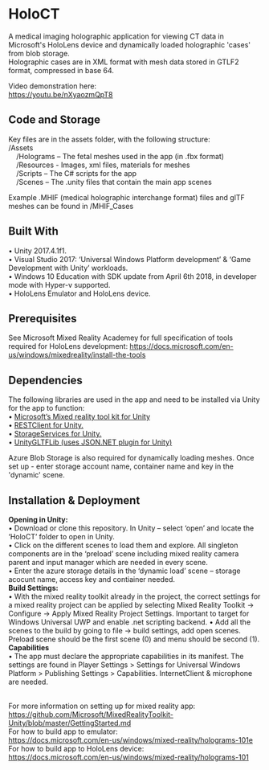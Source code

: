 # HoloCT

A medical imaging holographic application for viewing CT data in Microsoft's HoloLens device and dynamically loaded holographic 'cases' from blob storage. <br>
Holographic cases are in XML format with mesh data stored in GTLF2 format, compressed in base 64.<br>

Video demonstration here: <br>
https://youtu.be/nXyaozmQpT8 <br>

## Code and Storage <br>
Key files are in the assets folder, with the following structure: <br>
/Assets <br>
&nbsp;&nbsp;&nbsp;&nbsp;/Holograms – The fetal meshes used in the app (in .fbx format) <br>
&nbsp;&nbsp;&nbsp;&nbsp;/Resources - Images, xml files, materials for meshes <br>
&nbsp;&nbsp;&nbsp;&nbsp;/Scripts – The C# scripts for the app <br>
&nbsp;&nbsp;&nbsp;&nbsp;/Scenes – The .unity files that contain the main app scenes <br>

Example .MHIF (medical holographic interchange format) files and glTF meshes can be found in /MHIF_Cases <br>

## Built With
• Unity 2017.4.1f1. <br>
• Visual Studio 2017: ‘Universal Windows Platform development’ & ‘Game
Development with Unity’ workloads. <br>
• Windows 10 Education with SDK update from April 6th 2018, in developer
mode with Hyper-v supported. <br>
• HoloLens Emulator and HoloLens device. <br>

## Prerequisites
See Microsoft Mixed Reality Academey for full specification of tools required for
HoloLens development: https://docs.microsoft.com/en-us/windows/mixedreality/install-the-tools <br>

## Dependencies
The following libraries are used in the app and need to be installed via Unity for the app
to function: <br>
• <a href= https://github.com/Microsoft/MixedRealityToolkit> Microsoft’s Mixed reality tool kit for Unity </a><br>
• <a href= https://github.com/Unity3dAzure/RESTClient> RESTClient for Unity. </a><br>
• <a href= https://github.com/Unity3dAzure/StorageServices> StorageServices for Unity. </a><br>
• <a href= https://github.com/deadlyfingers/UnityGLTFLib> UnityGLTFLib (uses JSON.NET plugin for Unity)</a> <br>

Azure Blob Storage is also required for dynamically loading meshes. Once set up - enter storage account name, container name and key in the 'dynamic' scene. 

## Installation & Deployment
<strong> Opening in Unity: </strong> <br>
• Download or clone this repository. In Unity – select ‘open’ and locate the ‘HoloCT’ folder to open in Unity. <br>
• Click on the different scenes to load them and explore. All singleton components are in the ‘preload’ scene
including mixed reality camera parent and input manager which are needed in
every scene. <br>
• Enter the azure storage details in the ‘dynamic load’ scene – storage acocunt
name, access key and contiainer needed.  <br>
<strong>Build Settings: </strong><br>
• With the mixed reality toolkit already in the project, the correct settings for a
mixed reality project can be applied by selecting Mixed Reality Toolkit ->
Configure -> Apply Mixed Reality Project Settings. Important to target for
Windows Universal UWP and enable .net scripting backend.
• Add all the scenes to the build by going to file -> build settings, add open scenes. Preload scene should be the first scene (0) and menu should be second (1). 
<strong>Capabilities</strong><br>
• The app must declare the appropriate capabilities in its manifest. The settings
are found in Player Settings > Settings for Universal Windows Platform >
Publishing Settings > Capabilities. InternetClient & microphone are needed. <br><br>

For more information on setting up for mixed reality app: <br>
https://github.com/Microsoft/MixedRealityToolkit-Unity/blob/master/GettingStarted.md <br>
For how to build app to emulator: <br>
https://docs.microsoft.com/en-us/windows/mixed-reality/holograms-101e <br>
For how to build app to HoloLens device: <br>
https://docs.microsoft.com/en-us/windows/mixed-reality/holograms-101 <br>

